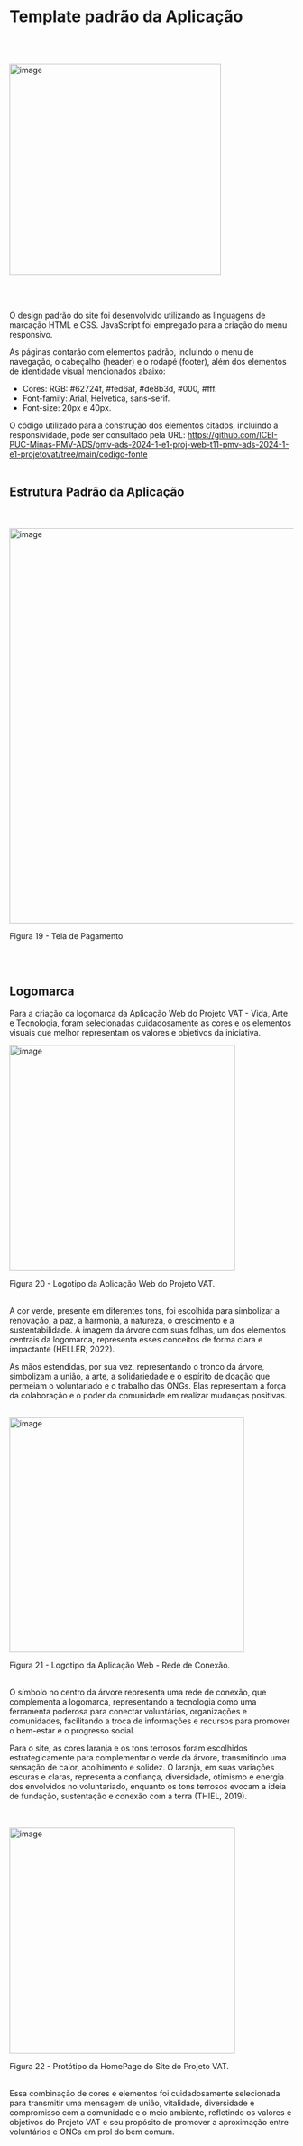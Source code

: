 # Template padrão da Aplicação

<br></br>

<img width="375" alt="image" src="https://github.com/ICEI-PUC-Minas-PMV-ADS/pmv-ads-2024-1-e1-proj-web-t11-pmv-ads-2024-1-e1-projetovat/assets/145401784/647395a2-de13-4a2c-b505-15e9dc8567ff">


<br></br>

O design padrão do site foi desenvolvido utilizando as linguagens de marcação HTML e CSS. JavaScript foi empregado para a criação do menu responsivo.

As páginas contarão com elementos padrão, incluindo o menu de navegação, o cabeçalho (header) e o rodapé (footer), além dos elementos de identidade visual mencionados abaixo:

<ul>
<li>Cores: RGB: #62724f, #fed6af, #de8b3d, #000, #fff.
</li>
<li>Font-family: Arial, Helvetica, sans-serif.</li>
<li>Font-size: 20px e 40px. </li>
</ul>

O código utilizado para a construção dos elementos citados, incluindo a responsividade, pode ser consultado pela URL: https://github.com/ICEI-PUC-Minas-PMV-ADS/pmv-ads-2024-1-e1-proj-web-t11-pmv-ads-2024-1-e1-projetovat/tree/main/codigo-fonte
<br></br>

<h2> Estrutura Padrão da Aplicação </h2>
<br></br>

<img width="700" alt="image" src="https://github.com/ICEI-PUC-Minas-PMV-ADS/pmv-ads-2024-1-e1-proj-web-t11-pmv-ads-2024-1-e1-projetovat/assets/145401784/63859c9d-1bad-4756-94ef-27e1fb3535a5">

Figura 19 - Tela de Pagamento

<br></br>

<h2> Logomarca </h2>

Para a criação da logomarca da Aplicação Web do Projeto VAT - Vida, Arte e Tecnologia, foram selecionadas cuidadosamente as cores e os elementos visuais que melhor representam os valores e objetivos da iniciativa.

<img width="400" alt="image" src="https://github.com/ICEI-PUC-Minas-PMV-ADS/pmv-ads-2024-1-e1-proj-web-t11-pmv-ads-2024-1-e1-projetovat/assets/145401784/1f6b7dde-6239-4705-a0c8-1fbc00cd24dd">

Figura 20 - Logotipo da Aplicação Web do Projeto VAT.
<br></br>

A cor verde, presente em diferentes tons, foi escolhida para simbolizar a renovação, a paz, a harmonia, a natureza, o crescimento e a sustentabilidade. A imagem da árvore com suas folhas, um dos elementos centrais da logomarca, representa esses conceitos de forma clara e impactante (HELLER, 2022).

As mãos estendidas, por sua vez, representando o tronco da árvore, simbolizam a união, a arte, a solidariedade e o espírito de doação que permeiam o voluntariado e o trabalho das ONGs. Elas representam a força da colaboração e o poder da comunidade em realizar mudanças positivas.
<br></br>

<img width="416" alt="image" src="https://github.com/ICEI-PUC-Minas-PMV-ADS/pmv-ads-2024-1-e1-proj-web-t11-pmv-ads-2024-1-e1-projetovat/assets/145401784/8a383064-01e5-4446-85ba-63f22b171adb">

Figura 21 - Logotipo da Aplicação Web - Rede de Conexão.
<br></br>

O símbolo no centro da árvore representa uma rede de conexão, que complementa a logomarca, representando a tecnologia como uma ferramenta poderosa para conectar voluntários, organizações e comunidades, facilitando a troca de informações e recursos para promover o bem-estar e o progresso social.

Para o site, as cores laranja e os tons terrosos foram escolhidos estrategicamente para complementar o verde da árvore, transmitindo uma sensação de calor, acolhimento e solidez. O laranja, em suas variações escuras e claras, representa a confiança, diversidade, otimismo e energia dos envolvidos no voluntariado, enquanto os tons terrosos evocam a ideia de fundação, sustentação e conexão com a terra (THIEL, 2019).

<br></br>
<img width="400" alt="image" src="https://github.com/ICEI-PUC-Minas-PMV-ADS/pmv-ads-2024-1-e1-proj-web-t11-pmv-ads-2024-1-e1-projetovat/assets/145401784/03645889-017b-45d3-9bff-440175c85228">

Figura 22 - Protótipo da HomePage do Site do Projeto VAT.
<br></br>

Essa combinação de cores e elementos foi cuidadosamente selecionada para transmitir uma mensagem de união, vitalidade, diversidade e compromisso com a comunidade e o meio ambiente, refletindo os valores e objetivos do Projeto VAT e seu propósito de promover a aproximação entre voluntários e ONGs em prol do bem comum.




